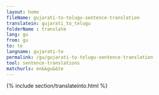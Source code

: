 ```yaml
---
layout: home
fileName: gujarati-to-telugu-sentence-translation
translatein: gujarati_to_telugu
folderName : translate
lang: gu
from: gu
to: te
langname: gujarati-to
permalink: /gu/gujarati-to-telugu-sentence-translation
tool: sentence-translations
matchurls: en&&gu&&te
---
```

{% include section/translateinto.html %}
